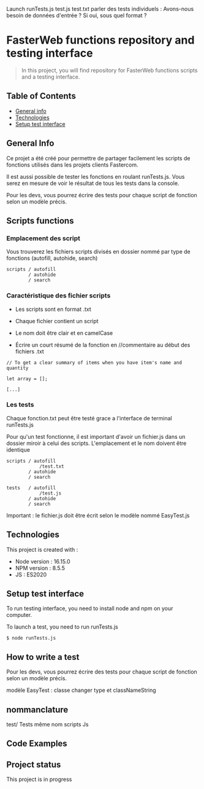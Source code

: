 
Launch
runTests.js
test.js test.txt
parler des tests individuels : Avons-nous besoin de données d'entrée ? Si oui, sous quel format ?


# FasterWeb functions repository and testing interface
> In this project, you will find repository for FasterWeb functions scripts and a testing interface.

## Table of Contents
* [General info](#general-info)
* [Technologies](#technologies)
* [Setup test interface](#setup)


## General Info

Ce projet a été créé pour permettre de partager facilement les scripts de fonctions utilisés dans les projets clients Fastercom. 

Il est aussi possible de tester les fonctions en roulant runTests.js. Vous serez en mesure de voir le résultat de tous les tests dans la console.

Pour les devs, vous pourrez écrire des tests pour chaque script de fonction selon un modèle précis. 


## Scripts functions
### Emplacement des script 
Vous trouverez les fichiers scripts divisés en dossier nommé par type de fonctions (autofill, autohide, search)
```
scripts / autofill
        / autohide 
        / search
```

### Caractéristique des fichier scripts
- Les scripts sont en format .txt 

- Chaque fichier contient un script

- Le nom doit être clair et en camelCase

- Écrire un court résumé de la fonction en //commentaire au début des fichiers .txt

```
// To get a clear summary of items when you have item's name and quantity

let array = [];

[...]
```


### Les tests 

Chaque fonction.txt peut être testé grace a l'interface de terminal runTests.js

Pour qu'un test fonctionne, il est important d'avoir un fichier.js dans un dossier miroir à celui des scripts. 
        L'emplacement et le nom doivent être identique
```
scripts / autofill
            /test.txt
        / autohide 
        / search

tests   / autofill
            /test.js
        / autohide 
        / search
```

Important : le fichier.js doit être écrit selon le modèle nommé EasyTest.js


## Technologies
This project is created with : 

* Node version : 16.15.0
* NPM version : 8.5.5
* JS : ES2020 


## Setup test interface
To run testing interface, you need to install node and npm on your computer.

To launch a test, you need to run runTests.js

```
$ node runTests.js 
```

## How to write a test
Pour les devs, vous pourrez écrire des tests pour chaque script de fonction selon un modèle précis. 

modèle EasyTest : classe 
    changer type et classNameString

## nommanclature 
test/ Tests
même nom scripts Js


## Code Examples


## Project status 
This project is in progress 
